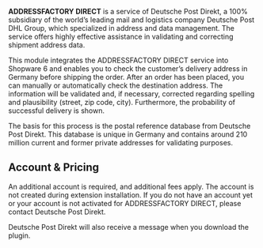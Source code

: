 **ADDRESSFACTORY DIRECT** is a service of Deutsche Post Direkt, a 100% subsidiary of the world’s leading mail and logistics company Deutsche Post DHL Group, which specialized in address and data management.
The service offers highly effective assistance in validating and correcting shipment address data.

This module integrates the ADDRESSFACTORY DIRECT service into Shopware 6 and enables you to check the customer’s delivery address in Germany before shipping the order.
After an order has been placed, you can manually or automatically check the destination address.
The information will be validated and, if necessary, corrected regarding spelling and plausibility (street, zip code, city).
Furthermore, the probability of successful delivery is shown.

The basis for this process is the postal reference database from Deutsche Post Direkt.
This database is unique in Germany and contains around 210 million current and former private addresses for validating purposes.

 

## Account & Pricing

An additional account is required, and additional fees apply.
The account is not created during extension installation.
If you do not have an account yet or your account is not activated for ADDRESSFACTORY DIRECT, please contact Deutsche Post Direkt.

Deutsche Post Direkt will also receive a message when you download the plugin.
